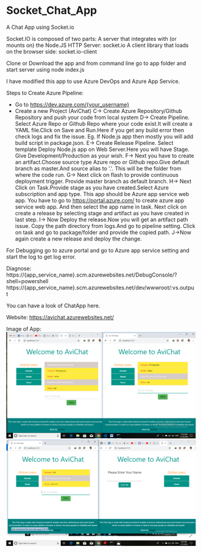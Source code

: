 # Socket_Chat_App
A Chat App using Socket.io

Socket.IO is composed of two parts:
A server that integrates with (or mounts on) the Node.JS HTTP Server: socket.io
A client library that loads on the browser side: socket.io-client

Clone or Download the app and from command line go to app folder and start server using node index.js

I have modified this app to use Azure DevOps and Azure App Service.

Steps to Create Azure Pipeline:
- Go to  https://dev.azure.com/{your_username}
- Create a new Project (AviChat)
C-> Create Azure Repository/Github Repository and push your code from local system
D-> Create Pipeline. Select Azure Repo or Github Repo where your code exist.It will create a YAML file.Click on Save and Run.Here if you get any build error then check logs and fix the issue. Eg. If Node.js app then mostly you will add build script in package.json.
E-> Create Release Pipeline. Select template Deploy Node.js app on Web Server.Here you will have Stage. Give Development/Production as your wish.
F-> Next you have to create an artifact.Choose source type Azure repo or Github repo.Give default branch as master.And source alias to '.'. This will be the folder from where the code run.
G-> Next click on flash to provide continuous deployment trigger. Provide master branch as default branch.
H-> Next Click on Task.Provide stage as you have created.Select Azure subscription and app type.
This app should be Azure app service web app. You have to go to https://portal.azure.com/ to create azure app service web app. And then select the app name in task.
Next click on create a release by selecting stage and artifact as you have created in last step.
I-> Now Deploy the release.Now you will get an artifact path issue. Copy the path directory from logs.And go to pipeline setting. Click on task and go to package/folder and provide the copied path.
J->Now again create a new release and deploy the change.

For Debugging go to azure portal and go to Azure app service setting and start the log to get log error.

Diagnose: https://{app_service_name}.scm.azurewebsites.net/DebugConsole/?shell=powershell
https://{app_service_name}.scm.azurewebsites.net/dev/wwwroot/:vs.output

You can have a look of ChatApp here.

Website: https://avichat.azurewebsites.net/

Image of App:
![first](https://github.com/avi-jkiapt/Socket_Chat_App/blob/master/first.png)
![second](https://github.com/avi-jkiapt/Socket_Chat_App/blob/master/second.png)


